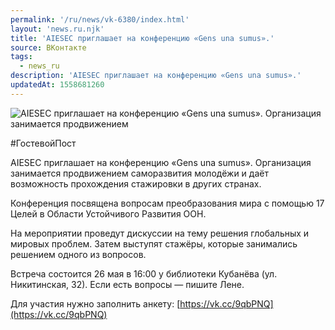 ```yaml
---
permalink: '/ru/news/vk-6380/index.html'
layout: 'news.ru.njk'
title: 'AIESEC приглашает на конференцию «Gens una sumus».'
source: ВКонтакте
tags:
  - news_ru
description: 'AIESEC приглашает на конференцию «Gens una sumus».'
updatedAt: 1558681260
---
```

![AIESEC приглашает на конференцию «Gens una sumus». Организация занимается продвижением](https://sun9-42.userapi.com/impf/c849324/v849324890/19a4d4/Cs2BxkM3a8I.jpg?size=900x600&quality=96&proxy=1&sign=0969a04c45323e1d4c5692627319c414&c_uniq_tag=HQ7aS8M956EEwE-Dbsd_oE4ekMHwOqLG648mvB1b7IA&type=album)

#ГостевойПост

AIESEC приглашает на конференцию «Gens una sumus». Организация занимается продвижением саморазвития молодёжи и даёт возможность прохождения стажировки в других странах.

Конференция посвящена вопросам преобразования мира с помощью 17 Целей в Области Устойчивого Развития ООН.

На мероприятии проведут дискуссии на тему решения глобальных и мировых проблем.
Затем выступят стажёры, которые занимались решением одного из вопросов.

Встреча состоится 26 мая в 16:00 у библиотеки Кубанёва (ул. Никитинская, 32). Если есть вопросы — пишите Лене.

Для участия нужно заполнить анкету: [https://vk.cc/9qbPNQ](https://vk.cc/9qbPNQ)
